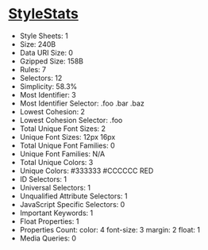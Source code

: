 # [StyleStats](https://github.com/t32k/stylestats)

+ Style Sheets: 1
+ Size: 240B
+ Data URI Size: 0
+ Gzipped Size: 158B
+ Rules: 7
+ Selectors: 12
+ Simplicity: 58.3%
+ Most Identifier: 3
+ Most Identifier Selector: .foo .bar .baz
+ Lowest Cohesion: 2
+ Lowest Cohesion Selector: .foo
+ Total Unique Font Sizes: 2
+ Unique Font Sizes: 12px 16px
+ Total Unique Font Families: 0
+ Unique Font Families: N/A
+ Total Unique Colors: 3
+ Unique Colors: #333333 #CCCCCC RED
+ ID Selectors: 1
+ Universal Selectors: 1
+ Unqualified Attribute Selectors: 1
+ JavaScript Specific Selectors: 0
+ Important Keywords: 1
+ Float Properties: 1
+ Properties Count: color: 4 font-size: 3 margin: 2 float: 1
+ Media Queries: 0

